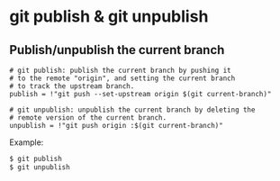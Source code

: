 # git publish & git unpublish

## Publish/unpublish the current branch

```gitconfig
# git publish: publish the current branch by pushing it 
# to the remote "origin", and setting the current branch 
# to track the upstream branch.
publish = !"git push --set-upstream origin $(git current-branch)"

# git unpublish: unpublish the current branch by deleting the
# remote version of the current branch.
unpublish = !"git push origin :$(git current-branch)"
```

Example:

```sh
$ git publish
$ git unpublish
```
